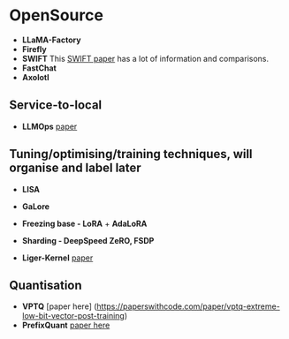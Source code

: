# OpenSource

- **LLaMA-Factory** 
- **Firefly**
- **SWIFT** This [SWIFT paper](https://paperswithcode.com/paper/swift-a-scalable-lightweight-infrastructure) has a lot of information and comparisons.
- **FastChat**
- **Axolotl**

## Service-to-local 

- **LLMOps** [paper](https://paperswithcode.com/paper/llamaduo-llmops-pipeline-for-seamless)


## Tuning/optimising/training techniques, will organise and label later

- **LISA**

- **GaLore**
- **Freezing base - LoRA** + **AdaLoRA**
- **Sharding - DeepSpeed ZeRO, FSDP**
- **Liger-Kernel** [paper](https://paperswithcode.com/paper/liger-kernel-efficient-triton-kernels-for-llm) 

## Quantisation
- **VPTQ** [paper here] (https://paperswithcode.com/paper/vptq-extreme-low-bit-vector-post-training)
- **PrefixQuant** [paper here](https://paperswithcode.com/paper/prefixquant-static-quantization-beats-dynamic)


